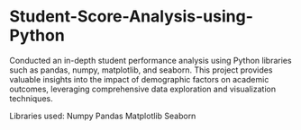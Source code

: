 # Student-Score-Analysis-using-Python

Conducted an in-depth student performance analysis using Python libraries such as pandas, numpy, matplotlib, and seaborn. This project provides valuable insights into the impact of demographic factors on academic outcomes, leveraging comprehensive data exploration and visualization techniques.

Libraries used:
Numpy
Pandas
Matplotlib
Seaborn
